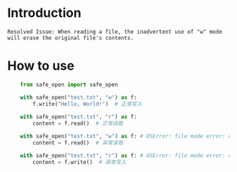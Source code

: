 
# Introduction
    Resolved Issue: When reading a file, the inadvertent use of "w" mode will erase the original file's contents.
# How to use
```Python
    from safe_open import safe_open

    with safe_open("test.txt", "w") as f:
        f.write("Hello, World!")  # 正常写入
    
    with safe_open("test.txt", "r") as f:
        content = f.read()  # 正常读取

    with safe_open("test.txt", "w") as f: # OSError: file mode error: cannot read in write mode
        content = f.read()  # 异常读取

    with safe_open("test.txt", "r") as f: # OSError: file mode error: cannot write in read mode
        content = f.write()  # 异常写入
```